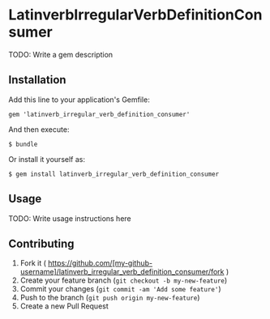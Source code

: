 # LatinverbIrregularVerbDefinitionConsumer

TODO: Write a gem description

## Installation

Add this line to your application's Gemfile:

    gem 'latinverb_irregular_verb_definition_consumer'

And then execute:

    $ bundle

Or install it yourself as:

    $ gem install latinverb_irregular_verb_definition_consumer

## Usage

TODO: Write usage instructions here

## Contributing

1. Fork it ( https://github.com/[my-github-username]/latinverb_irregular_verb_definition_consumer/fork )
2. Create your feature branch (`git checkout -b my-new-feature`)
3. Commit your changes (`git commit -am 'Add some feature'`)
4. Push to the branch (`git push origin my-new-feature`)
5. Create a new Pull Request
